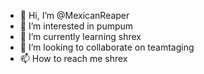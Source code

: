 - 👋 Hi, I’m @MexicanReaper
- 👀 I’m interested in pumpum 
- 🌱 I’m currently learning shrex
- 💞️ I’m looking to collaborate on teamtaging
- 📫 How to reach me shrex

<!---
MexicanReaper/MexicanReaper is a ✨ special ✨ repository because its `README.md` (this file) appears on your GitHub profile.
You can click the Preview link to take a look at your changes.
--->
